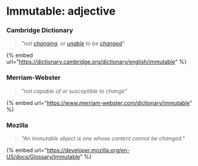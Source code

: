 # Immutable: adjective

### Cambridge Dictionary

> _"not_ [_changing_](https://dictionary.cambridge.org/dictionary/english/changing)_, or_ [_unable_](https://dictionary.cambridge.org/dictionary/english/unable) _to be_ [_changed_](https://dictionary.cambridge.org/dictionary/english/changed)_"_

{% embed url="https://dictionary.cambridge.org/dictionary/english/immutable" %}

### Merriam-Webster

> _"not capable of or susceptible to change"_

{% embed url="https://www.merriam-webster.com/dictionary/immutable" %}

### Mozilla

> _"An immutable object is one whose content cannot be changed."_

{% embed url="https://developer.mozilla.org/en-US/docs/Glossary/Immutable" %}
